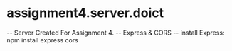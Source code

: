 # assignment4.server.doict

-- Server Created For Assignment 4.
-- Express & CORS
-- install Express: npm install express cors
